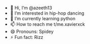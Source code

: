 - 👋 Hi, I’m @azeeth13
- 👀 I’m interested in hip-hop dancing
- 🌱 I’m currently learning python
- 📫 How to reach me t/me.xavierxck
- 😄 Pronouns: Spidey
- ⚡ Fun fact: Rizz

<!---
azeeth13/azeeth13 is a ✨ special ✨ repository because its `README.md` (this file) appears on your GitHub profile.
You can click the Preview link to take a look at your changes.
--->
